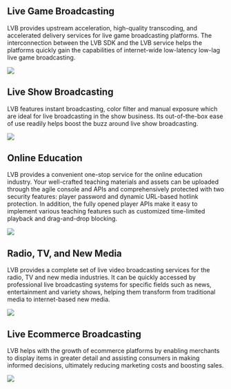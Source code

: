 ## Live Game Broadcasting

LVB provides upstream acceleration, high-quality transcoding, and accelerated delivery services for live game broadcasting platforms. The interconnection between the LVB SDK and the LVB service helps the platforms quickly gain the capabilities of internet-wide low-latency low-lag live game broadcasting.

![](https://main.qcloudimg.com/raw/b4e6ca9c4c81a9caa570639578b856b8.png)

## Live Show Broadcasting

LVB features instant broadcasting, color filter and manual exposure which are ideal for live broadcasting in the show business. Its out-of-the-box ease of use readily helps boost the buzz around live show broadcasting.

![](https://main.qcloudimg.com/raw/9633bb89a49ef3f2615c737babb4e8cb.png)

## Online Education

LVB provides a convenient one-stop service for the online education industry. Your well-crafted teaching materials and assets can be uploaded through the agile console and APIs and comprehensively protected with two security features: player password and dynamic URL-based hotlink protection. In addition, the fully opened player APIs make it easy to implement various teaching features such as customized time-limited playback and drag-and-drop blocking.

![](https://main.qcloudimg.com/raw/703985c9b2c1c71720ae97fc7c2c10c6.png)

## Radio, TV, and New Media

LVB provides a complete set of live video broadcasting services for the radio, TV and new media industries. It can be quickly accessed by professional live broadcasting systems for specific fields such as news, entertainment and variety shows, helping them transform from traditional media to internet-based new media.

![](https://main.qcloudimg.com/raw/b0e4015f9691a503414fc5b6ccdf5023.png)

## Live Ecommerce Broadcasting

LVB helps with the growth of ecommerce platforms by enabling merchants to display items in greater detail and assisting consumers in making informed decisions, ultimately reducing marketing costs and boosting sales.

![](https://main.qcloudimg.com/raw/e18c8b5162fe6a5d818d698f3ccd9702.png)
